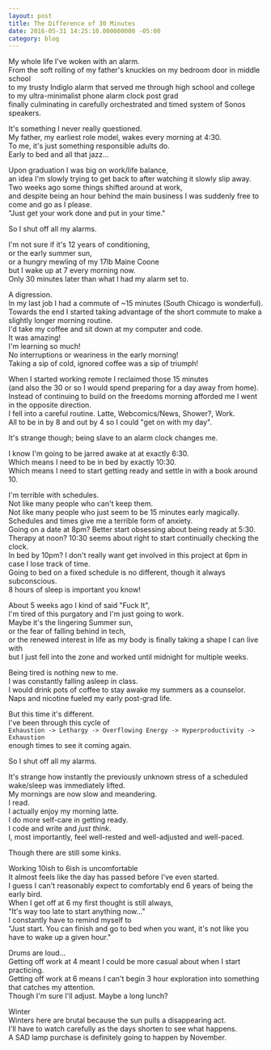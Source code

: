 ```yaml
---
layout: post
title: The Difference of 30 Minutes
date: 2016-05-31 14:25:10.000000000 -05:00
category: blog
---
```


My whole life I've woken with an alarm.  
From the soft rolling of my father's knuckles on my bedroom door in middle school  
to my trusty Indiglo alarm that served me through high school and college  
to my ultra-minimalist phone alarm clock post grad  
finally culminating in carefully orchestrated and timed system of Sonos speakers.

It's something I never really questioned.  
My father, my earliest role model, wakes every morning at 4:30\.  
To me, it's just something responsible adults do.  
Early to bed and all that jazz...

Upon graduation I was big on work/life balance,  
an idea I'm slowly trying to get back to after watching it slowly slip away.  
Two weeks ago some things shifted around at work,  
and despite being an hour behind the main business I was suddenly free to come and go as I please.  
"Just get your work done and put in your time."

So I shut off all my alarms.

I'm not sure if it's 12 years of conditioning,  
or the early summer sun,  
or a hungry mewling of my 17lb Maine Coone  
but I wake up at 7 every morning now.  
Only 30 minutes later than what I had my alarm set to.

A digression.  
In my last job I had a commute of ~15 minutes (South Chicago is wonderful).  
Towards the end I started taking advantage of the short commute to make a slightly longer morning routine.  
I'd take my coffee and sit down at my computer and code.  
It was amazing!  
I'm learning so much!  
No interruptions or weariness in the early morning!  
Taking a sip of cold, ignored coffee was a sip of triumph!

When I started working remote I reclaimed those 15 minutes  
(and also the 30 or so I would spend preparing for a day away from home).  
Instead of continuing to build on the freedoms morning afforded me I went in the opposite direction.  
I fell into a careful routine. Latte, Webcomics/News, Shower?, Work.  
All to be in by 8 and out by 4 so I could "get on with my day".

It's strange though; being slave to an alarm clock changes me.

I know I'm going to be jarred awake at at exactly 6:30\.  
Which means I need to be in bed by exactly 10:30\.  
Which means I need to start getting ready and settle in with a book around 10\.

I'm terrible with schedules.  
Not like many people who can't keep them.  
Not like many people who just seem to be 15 minutes early magically.  
Schedules and times give me a terrible form of anxiety.  
Going on a date at 8pm? Better start obsessing about being ready at 5:30\.  
Therapy at noon? 10:30 seems about right to start continually checking the clock.  
In bed by 10pm? I don't really want get involved in this project at 6pm in case I lose track of time.  
Going to bed on a fixed schedule is no different, though it always subconscious.  
8 hours of sleep is important you know!

About 5 weeks ago I kind of said "Fuck It",  
I'm tired of this purgatory and I'm just going to work.  
Maybe it's the lingering Summer sun,  
or the fear of falling behind in tech,  
or the renewed interest in life as my body is finally taking a shape I can live with  
but I just fell into the zone and worked until midnight for multiple weeks.

Being tired is nothing new to me.  
I was constantly falling asleep in class.  
I would drink pots of coffee to stay awake my summers as a counselor.  
Naps and nicotine fueled my early post-grad life.

But this time it's different.  
I've been through this cycle of  
`Exhaustion -> Lethargy -> Overflowing Energy -> Hyperproductivity -> Exhaustion`  
enough times to see it coming again.

So I shut off all my alarms.

It's strange how instantly the previously unknown stress of a scheduled wake/sleep was immediately lifted.  
My mornings are now slow and meandering.  
I read.  
I actually enjoy my morning latte.  
I do more self-care in getting ready.  
I code and write and _just think_.  
I, most importantly, feel well-rested and well-adjusted and well-paced.

Though there are still some kinks.

Working 10ish to 6ish is uncomfortable  
It almost feels like the day has passed before I've even started.  
I guess I can't reasonably expect to comfortably end 6 years of being the early bird.  
When I get off at 6 my first thought is still always,  
"It's way too late to start anything now..."  
I constantly have to remind myself to  
"Just start. You can finish and go to bed when you want, it's not like you have to wake up a given hour."

Drums are loud...  
Getting off work at 4 meant I could be more casual about when I start practicing.  
Getting off work at 6 means I can't begin 3 hour exploration into something that catches my attention.  
Though I'm sure I'll adjust. Maybe a long lunch?

Winter  
Winters here are brutal because the sun pulls a disappearing act.  
I'll have to watch carefully as the days shorten to see what happens.  
A SAD lamp purchase is definitely going to happen by November.
